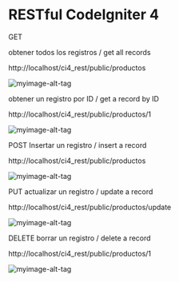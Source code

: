 # RESTful CodeIgniter 4


GET

obtener todos los registros / get all records

http://localhost/ci4_rest/public/productos

![myimage-alt-tag](https://drive.google.com/file/d/1Q69EjPAmIrHpnbn02mrNzXTX9Dh7tHTA/view?usp=sharing)


obtener un registro por ID / get a record by ID

http://localhost/ci4_rest/public/productos/1

![myimage-alt-tag](https://drive.google.com/file/d/1XoeMxD25QTLmnXsgb3G6smU089T3MhNq/view?usp=sharing)


POST
Insertar un registro / insert a record

http://localhost/ci4_rest/public/productos

![myimage-alt-tag](https://drive.google.com/file/d/1KDjJJKd7AsynixxlfoOICSIxOQxGyVV6/view?usp=sharing)


PUT 
actualizar un registro / update a record

http://localhost/ci4_rest/public/productos/update

![myimage-alt-tag](https://drive.google.com/file/d/1yMC9bMqEfqovtte2sm6jZq9dckYRdzcg/view?usp=sharing)


DELETE
borrar un registro / delete a record

http://localhost/ci4_rest/public/productos/1

![myimage-alt-tag](https://drive.google.com/file/d/1DKaL0SqMPYGjxwoNE2KecNTQWW_IP08C/view?usp=sharing)


